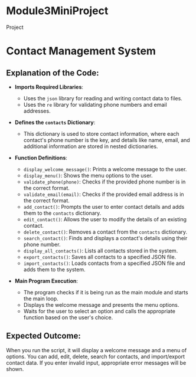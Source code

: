 # Module3MiniProject
Project

# Contact Management System

## Explanation of the Code:

- **Imports Required Libraries**: 
  - Uses the `json` library for reading and writing contact data to files.
  - Uses the `re` library for validating phone numbers and email addresses.

- **Defines the `contacts` Dictionary**:
  - This dictionary is used to store contact information, where each contact's phone number is the key, and details like name, email, and additional information are stored in nested dictionaries.

- **Function Definitions**:
  - `display_welcome_message()`: Prints a welcome message to the user.
  - `display_menu()`: Shows the menu options to the user.
  - `validate_phone(phone)`: Checks if the provided phone number is in the correct format.
  - `validate_email(email)`: Checks if the provided email address is in the correct format.
  - `add_contact()`: Prompts the user to enter contact details and adds them to the `contacts` dictionary.
  - `edit_contact()`: Allows the user to modify the details of an existing contact.
  - `delete_contact()`: Removes a contact from the `contacts` dictionary.
  - `search_contact()`: Finds and displays a contact's details using their phone number.
  - `display_all_contacts()`: Lists all contacts stored in the system.
  - `export_contacts()`: Saves all contacts to a specified JSON file.
  - `import_contacts()`: Loads contacts from a specified JSON file and adds them to the system.

- **Main Program Execution**:
  - The program checks if it is being run as the main module and starts the main loop.
  - Displays the welcome message and presents the menu options.
  - Waits for the user to select an option and calls the appropriate function based on the user's choice.

## Expected Outcome:
When you run the script, it will display a welcome message and a menu of options. You can add, edit, delete, search for contacts, and import/export contact data. If you enter invalid input, appropriate error messages will be shown.


